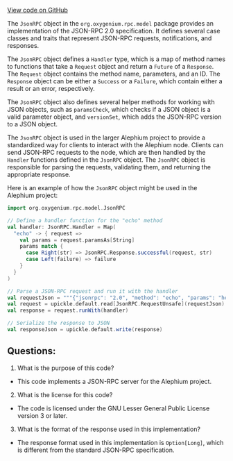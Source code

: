 [View code on GitHub](https://github.com/oxygenium/oxygenium/rpc/src/main/scala/org/oxygenium/rpc/model/JsonRPC.scala)

The `JsonRPC` object in the `org.oxygenium.rpc.model` package provides an implementation of the JSON-RPC 2.0 specification. It defines several case classes and traits that represent JSON-RPC requests, notifications, and responses. 

The `JsonRPC` object defines a `Handler` type, which is a map of method names to functions that take a `Request` object and return a `Future` of a `Response`. The `Request` object contains the method name, parameters, and an ID. The `Response` object can be either a `Success` or a `Failure`, which contain either a result or an error, respectively. 

The `JsonRPC` object also defines several helper methods for working with JSON objects, such as `paramsCheck`, which checks if a JSON object is a valid parameter object, and `versionSet`, which adds the JSON-RPC version to a JSON object. 

The `JsonRPC` object is used in the larger Alephium project to provide a standardized way for clients to interact with the Alephium node. Clients can send JSON-RPC requests to the node, which are then handled by the `Handler` functions defined in the `JsonRPC` object. The `JsonRPC` object is responsible for parsing the requests, validating them, and returning the appropriate response. 

Here is an example of how the `JsonRPC` object might be used in the Alephium project:

```scala
import org.oxygenium.rpc.model.JsonRPC

// Define a handler function for the "echo" method
val handler: JsonRPC.Handler = Map(
  "echo" -> { request =>
    val params = request.paramsAs[String]
    params match {
      case Right(str) => JsonRPC.Response.successful(request, str)
      case Left(failure) => failure
    }
  }
)

// Parse a JSON-RPC request and run it with the handler
val requestJson = """{"jsonrpc": "2.0", "method": "echo", "params": "hello", "id": 1}"""
val request = upickle.default.read[JsonRPC.RequestUnsafe](requestJson)
val response = request.runWith(handler)

// Serialize the response to JSON
val responseJson = upickle.default.write(response)
```
## Questions: 
 1. What is the purpose of this code?
- This code implements a JSON-RPC server for the Alephium project.

2. What is the license for this code?
- The code is licensed under the GNU Lesser General Public License version 3 or later.

3. What is the format of the response used in this implementation?
- The response format used in this implementation is `Option[Long]`, which is different from the standard JSON-RPC specification.